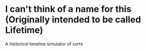 # I can't think of a name for this (Originally intended to be called Lifetime)

A historical timeline simulator of sorts